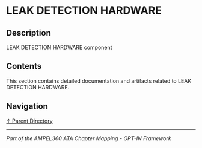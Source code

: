 # LEAK DETECTION HARDWARE

## Description

LEAK DETECTION HARDWARE component

## Contents

This section contains detailed documentation and artifacts related to LEAK DETECTION HARDWARE.

## Navigation

[↑ Parent Directory](../README.md)

---

*Part of the AMPEL360 ATA Chapter Mapping - OPT-IN Framework*
